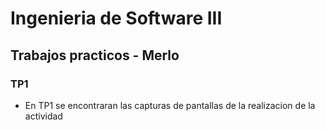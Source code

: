 # Ingenieria de Software III
## Trabajos practicos - Merlo
### TP1
* En TP1 se encontraran las capturas de pantallas de la realizacion de la actividad